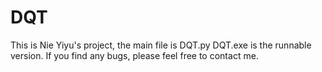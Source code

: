 # DQT
This is Nie Yiyu's project, the main file is DQT.py
DQT.exe is the runnable version. 
If you find any bugs, please feel free to contact me.
